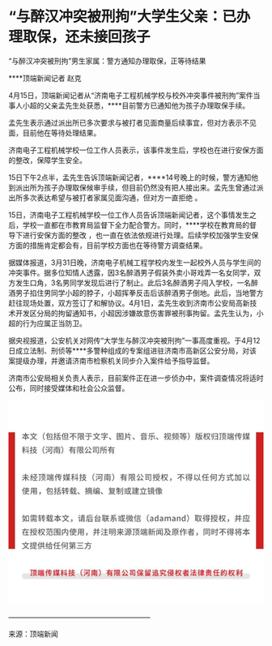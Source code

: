 # “与醉汉冲突被刑拘”大学生父亲：已办理取保，还未接回孩子

“与醉汉冲突被刑拘”男生家属：警方通知办理取保，正等待结果

****顶端新闻记者 赵克

4月15日，顶端新闻记者从“济南电子工程机械学校与校外冲突事件被刑拘”案件当事人小超的父亲孟先生处获悉，****目前警方已通知他为孩子办理取保手续。

孟先生表示通过派出所已多次要求与被打者见面商量后续事宜，但对方表示不见面，目前他在等待处理结果。

济南电子工程机械学校一位工作人员表示，该事件发生后，学校也在进行安保方面的整改，保障学生安全。

15日下午2点半，孟先生告诉顶端新闻记者，****14号晚上的时候，警方通知他到派出所为孩子办理取保候审手续，但目前仍然没有把人接出来。孟先生曾通过派出所多次表达希望与被打者家属见面沟通，但对方一直拒绝
。

15日，济南电子工程机械学校一位工作人员告诉顶端新闻记者，这个事情发生之后，学校一直都在市教育局监督下全力配合警方。同时，****学校在教育局的督导下进行安保方面的整改
，也一直在依法依规进行处理。后续学校加强学生安保方面的措施肯定都会有，目前学校方面也在等待警方调查结果。

据媒体报道，3月31日晚，济南电子机械工程学校内发生一起校外人员与学生间的冲突事件。据多位知情人透露，因3名醉酒男子假装外卖小哥戏弄一名女同学，双方发生口角，3名男同学发现后进行了制止。此后3名醉酒男子闯入学校，一名醉酒男子掐住男同学小超的脖子，小超挥拳反击后该醉酒男子倒地。此后，当地警方赶往现场处置，双方签订了和解协议。4月1日，孟先生收到济南市公安局高新技术开发区分局的拘留通知书，小超因涉嫌故意伤害罪被刑事拘留。孟先生认为，小超的行为应属正当防卫。

据央视报道，公安机关对网传“大学生与醉汉冲突被刑拘”一事高度重视。于4月12日成立法制、刑侦等****多警种组成的专案组进驻济南市高新区公安分局，对该案提级办理，并邀请济南市检察机关同步介入案件给予指导监督。

济南市公安局相关负责人表示，目前案件正在进一步侦办中，案件调查情况将适时公布，同时接受媒体和社会公众监督。

![5365eedd084073eff10d0f5e19b9e687.jpg](https://raw.githubusercontent.com/qqhsx/qqnews_image/main/2024/04/15/“与醉汉冲突被刑拘”大学生父亲：已办理取保，还未接回孩子/5365eedd084073eff10d0f5e19b9e687.jpg)

————————————————————

来源：顶端新闻

